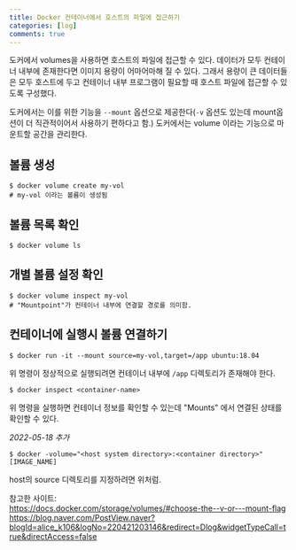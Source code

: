 ```yaml
---
title: Docker 컨테이너에서 호스트의 파일에 접근하기
categories: [log]
comments: true
---
```


도커에서 volumes을 사용하면 호스트의 파일에 접근할 수 있다. 데이터가 모두 컨테이너 내부에 존재한다면 이미지 용량이 어마어마해 질 수 있다.
그래서 용량이 큰 데이터들은 모두 호스트에 두고 컨테이너 내부 프로그램이 필요할 때 호스트 파일에 접근할 수 있도록 구성했다.

도커에서는 이를 위한 기능을 ```--mount``` 옵션으로 제공한다(```-v``` 옵션도 있는데 mount옵션이 더 직관적이어서 사용하기 편하다고 함.)
도커에서는 volume 이라는 기능으로 마운트할 공간을 관리한다.

## 볼륨 생성
```
$ docker volume create my-vol
# my-vol 이라는 볼륨이 생성됨
```

## 볼륨 목록 확인
```
$ docker volume ls
```
## 개별 볼륨 설정 확인
```
$ docker volume inspect my-vol
# "Mountpoint"가 컨테이너 내부에 연결할 경로를 의미함.
```

## 컨테이너에 실행시 볼륨 연결하기
```
$ docker run -it --mount source=my-vol,target=/app ubuntu:18.04
```
위 명령이 정상적으로 실행되려면 컨테이너 내부에 ```/app``` 디렉토리가 존재해야 한다.
```
$ docker inspect <container-name>
```
위 명령을 실행하면 컨테이너 정보를 확인할 수 있는데 "Mounts" 에서 연결된 상태를 확인할 수 있다.

_2022-05-18 추가_
```
$ docker -volume="<host system directory>:<container directory>" [IMAGE_NAME]
```
host의 source 디렉토리를 지정하려면 위처럼.

참고한 사이트:   
https://docs.docker.com/storage/volumes/#choose-the--v-or---mount-flag
https://blog.naver.com/PostView.naver?blogId=alice_k106&logNo=220421203146&redirect=Dlog&widgetTypeCall=true&directAccess=false